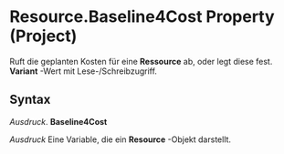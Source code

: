 
# Resource.Baseline4Cost Property (Project)

Ruft die geplanten Kosten für eine  **Ressource** ab, oder legt diese fest. **Variant** -Wert mit Lese-/Schreibzugriff.


## Syntax

 _Ausdruck_. **Baseline4Cost**

 _Ausdruck_ Eine Variable, die ein **Resource** -Objekt darstellt.

